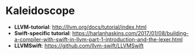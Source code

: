 # Kaleidoscope

* **LLVM-tutorial**: http://llvm.org/docs/tutorial/index.html
* **Swift-specific tutorial**: https://harlanhaskins.com/2017/01/08/building-a-compiler-with-swift-in-llvm-part-1-introduction-and-the-lexer.html
* **LLVMSwift**: https://github.com/llvm-swift/LLVMSwift
